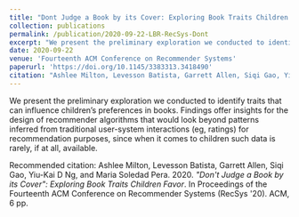 ```yaml
---
title: "Dont Judge a Book by its Cover: Exploring Book Traits Children Favor"
collection: publications
permalink: /publication/2020-09-22-LBR-RecSys-Dont
excerpt: "We present the preliminary exploration we conducted to identify traits that can influence children's preferences in books. Findings offer insights for the design of recommender algorithms that would look beyond patterns inferred from traditional user-system interactions (eg, ratings) for recommendation purposes, since when it comes to children such data is rarely, if at all, available."
date: 2020-09-22
venue: 'Fourteenth ACM Conference on Recommender Systems'
paperurl: 'https://doi.org/10.1145/3383313.3418490'
citation: "Ashlee Milton, Levesson Batista, Garrett Allen, Siqi Gao, Yiu-Kai D Ng, and Maria Soledad Pera. 2020. \"Don't Judge a Book by it's Cover\": Exploring Book Traits Children Favor. <i>In Proceedings of the Fourteenth ACM Conference on Recommender Systems (RecSys '20)</i>. ACM, 6 pp."
---
```

We present the preliminary exploration we conducted to identify traits that can influence children’s preferences in books. Findings offer insights for the design of recommender algorithms that would look beyond patterns inferred from traditional user-system interactions (eg, ratings) for recommendation purposes, since when it comes to children such data is rarely, if at all, available.

Recommended citation: Ashlee Milton, Levesson Batista, Garrett Allen, Siqi Gao, Yiu-Kai D Ng, and Maria Soledad Pera. 2020. <i>"Don't Judge a Book by its Cover": Exploring Book Traits Children Favor</i>. In Proceedings of the Fourteenth ACM Conference on Recommender Systems (RecSys '20). ACM, 6 pp.
